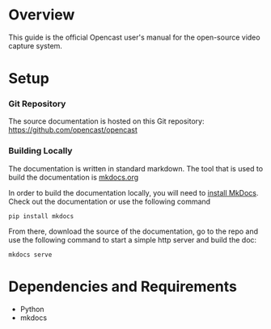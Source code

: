 # Overview

This guide is the official Opencast user's manual for the open-source video capture system.

# Setup

### Git Repository
The source documentation is hosted on this Git repository: https://github.com/opencast/opencast

### Building Locally
The documentation is written in standard markdown. The tool that is used to build the documentation is
[mkdocs.org](http://www.mkdocs.org/)

In order to build the documentation locally, you will need to [install MkDocs](http://www.mkdocs.org/#installation).
Check out the documentation or use the following command

    pip install mkdocs

From there, download the source of the documentation, go to the repo and use the following command to start a simple
http server and build the doc:

    mkdocs serve

# Dependencies and Requirements

* Python
* mkdocs
